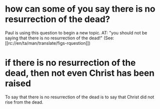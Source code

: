 # how can some of you say there is no resurrection of the dead?

Paul is using this question to begin a new topic. AT: "you should not be saying that there is no resurrection of the dead!" (See: [[rc://en/ta/man/translate/figs-rquestion]])

# if there is no resurrection of the dead, then not even Christ has been raised

To say that there is no resurrection of the dead is to say that Christ did not rise from the dead.